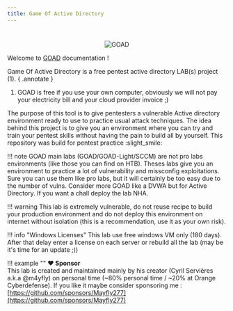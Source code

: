 ```yaml
---
title: Game Of Active Directory
---
```

#

<div align="center">
<img alt="GOAD" src="./img/logo_GOAD3.png">
</div>

Welcome to [GOAD](https://github.com/Orange-Cyberdefense/GOAD/) documentation !

Game Of Active Directory is a free pentest active directory LAB(s) project (1).
{ .annotate }

1.  GOAD is free if you use your own computer, obviously we will not pay your electricity bill and your cloud provider invoice ;)

The purpose of this tool is to give pentesters a vulnerable Active directory environment ready to use to practice usual attack techniques.
The idea behind this project is to give you an environment where you can try and train your pentest skills without having the pain to build all by yourself.
This repository was build for pentest practice :slight_smile:


!!! note
    GOAD main labs (GOAD/GOAD-Light/SCCM) are not pro labs environments (like those you can find on HTB). Theses labs give you an environment to practice a lot of vulnerability and missconfig exploitations. Sure you can use them like pro labs, but it will certainly be too easy due to the number of vulns. Consider more GOAD like a DVWA but for Active Directory. If you want a chall deploy the lab NHA.

!!! warning
    This lab is extremely vulnerable, do not reuse recipe to build your production environment and do not deploy this environment on internet without isolation (this is a recommendation, use it as your own risk).

!!! info "Windows Licenses"
    This lab use free windows VM only (180 days). After that delay enter a license on each server or rebuild all the lab (may be it's time for an update ;))

!!! example ""
    **:heart: Sponsor**<br>
    This lab is created and maintained mainly by his creator (Cyril Servières a.k.a @m4yfly) on personal time (~80% personal time / ~20% at Orange Cyberdefense).
    If you like it maybe consider sponsoring me : [https://github.com/sponsors/Mayfly277](https://github.com/sponsors/Mayfly277)
